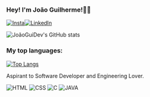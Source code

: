 
### Hey! I'm João Guilherme!👋🏻
[![Insta](https://img.shields.io/badge/Instagram-E4405F?style=for-the-badge&logo=instagram&logoColor=white)](https://www.instagram.com/jg_c.leite/)[![LinkedIn](https://img.shields.io/badge/LinkedIn-0077B5?style=for-the-badge&logo=linkedin&logoColor=white)](https://www.linkedin.com/in/jo%C3%A3o-guilherme-9b8227286/)

![JoãoGuiDev's GitHub stats](https://github-readme-stats.vercel.app/api?username=Jg-365&show_icons=true&theme=tokyonight) 

### My top languages:

[![Top Langs](https://github-readme-stats.vercel.app/api/top-langs/?username=Jg-365&layout=donut)](https://github.com/Jg-365/github-readme-stats)<br>

Aspirant to Software Developer and Engineering Lover.<br>

![HTML](https://img.shields.io/badge/HTML5-E34F26?style=for-the-badge&logo=html5&logoColor=white)
![CSS](https://img.shields.io/badge/CSS3-1572B6?style=for-the-badge&logo=css3&logoColor=white)
![C](https://img.shields.io/badge/C-00599C?style=for-the-badge&logo=c&logoColor=white)
![JAVA](https://img.shields.io/badge/Java-ED8B00?style=for-the-badge&logo=openjdk&logoColor=white)


<!---
Jg-365/Jg-365 is a ✨ special ✨ repository because its `README.md` (this file) appears on your GitHub profile.
You can click the Preview link to take a look at your changes.
--->
